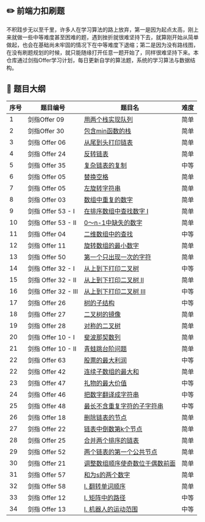 ## :pencil2: 前端力扣刷题
不积跬步无以至千里，许多人在学习算法的路上放弃，第一是因为起点太高，刚上来就做一些中等难度甚至困难的题，遇到挫折就很难坚持下去，就算刚开始从简单做起，也会在基础尚未牢固的情况下在中等难度下退缩；第二是因为没有路线图，在没有刷题规划的时候，就只能随缘打开任意一题开始了，同样很难坚持下来。本仓库通过剑指Offer学习计划，每日更新自学的算法题，系统的学习算法与数据结构。

## :tada: 题目大纲

序号 | 题目编号 | 题目名 | 难度
---------|---------|----------|---------
 1 | 剑指Offer 09 | <a href="/剑指Offer/Day-1/剑指 Offer 09. 用两个栈实现队列.ts">用两个栈实现队列</a> | 简单
 2 | 剑指Offer 30 | <a href="/剑指Offer/Day-1/剑指 Offer 30. 包含min函数的栈.ts">包含min函数的栈</a> | 简单
 3 | 剑指 Offer 06 | <a href="/剑指Offer/Day-2/剑指 Offer 06. 从尾到头打印链表.ts">从尾到头打印链表</a> | 简单
 4 | 剑指 Offer 24 | <a href="/剑指Offer/Day-2/剑指 Offer 24. 反转链表.ts">反转链表</a> | 简单
 5 | 剑指 Offer 35 | <a href="/剑指Offer/Day-2/剑指 Offer 35. 复杂链表的复制.ts">复杂链表的复制</a> | 中等
 6 | 剑指 Offer 05 | <a href="/剑指Offer/Day-3/剑指 Offer 05. 替换空格.ts">替换空格</a> | 简单
 7 | 剑指 Offer 05 | <a href="/剑指Offer/Day-3/剑指 Offer 58 - II. 左旋转字符串.ts">左旋转字符串</a> | 简单
 8 | 剑指 Offer 03 | <a href="/剑指Offer/Day-4/剑指 Offer 03. 数组中重复的数字.ts">数组中重复的数字</a> | 简单
 9 | 剑指 Offer 53 - I | <a href="/剑指Offer/Day-4/剑指 Offer 53 - I. 在排序数组中查找数字 I.ts">在排序数组中查找数字 I</a> | 简单
 10 | 剑指 Offer 53 - II | <a href="/剑指Offer/Day-4/剑指 Offer 53 - II. 0～n-1中缺失的数字.ts">0～n-1中缺失的数字</a> | 简单
 11 | 剑指 Offer 04 | <a href="/剑指Offer/Day-5/剑指 Offer 04. 二维数组中的查找.ts">二维数组中的查找</a> | 中等
 12 | 剑指 Offer 11 | <a href="/剑指Offer/Day-5/剑指 Offer 11. 旋转数组的最小数字.ts">旋转数组的最小数字</a> | 简单
 13 | 剑指 Offer 50 | <a href="/剑指Offer/Day-5/剑指 Offer 50. 第一个只出现一次的字符.ts">第一个只出现一次的字符</a> | 简单
 14 | 剑指 Offer 32 - I | <a href="/剑指Offer/Day-6/剑指 Offer 32 - I. 从上到下打印二叉树.ts">从上到下打印二叉树</a> | 中等
 15 | 剑指 Offer 32 - II | <a href="/剑指Offer/Day-6/剑指 Offer 32 - II. 从上到下打印二叉树 II.ts">从上到下打印二叉树 II</a> | 简单
 16 | 剑指 Offer 32 - III | <a href="/剑指Offer/Day-6/剑指 Offer 32 - III. 从上到下打印二叉树 III.ts">从上到下打印二叉树 III</a> | 中等
 17 | 剑指 Offer 26 | <a href="/剑指Offer/Day-7/剑指 Offer 26. 树的子结构.ts">树的子结构</a> | 中等
 18 | 剑指 Offer 27 | <a href="/剑指Offer/Day-7/剑指 Offer 27. 二叉树的镜像.ts">二叉树的镜像</a> | 简单
 19 | 剑指 Offer 28 | <a href="/剑指Offer/Day-7/剑指 Offer 28. 对称的二叉树.ts">对称的二叉树</a> | 简单
 20 | 剑指 Offer 10 - I | <a href="/剑指Offer/Day-8/剑指 Offer 10- I. 斐波那契数列.ts">斐波那契数列</a> | 简单
 21 | 剑指 Offer 10 - II | <a href="/剑指Offer/Day-8/剑指 Offer 10- II. 青蛙跳台阶问题.ts">青蛙跳台阶问题</a> | 简单
 22 | 剑指 Offer 63 | <a href="/剑指Offer/Day-8/剑指 Offer 63. 股票的最大利润.ts">股票的最大利润</a> | 中等
 22 | 剑指 Offer 42 | <a href="/剑指Offer/Day-9/剑指 Offer 42. 连续子数组的最大和.ts">连续子数组的最大和</a> | 简单
 23 | 剑指 Offer 47 | <a href="/剑指Offer/Day-9/剑指 Offer 47. 礼物的最大价值.ts">礼物的最大价值</a> | 中等
 24 | 剑指 Offer 46 | <a href="/剑指Offer/Day-10/剑指 Offer 46. 把数字翻译成字符串.ts">把数字翻译成字符串</a> | 中等
 25 | 剑指 Offer 48 | <a href="/剑指Offer/Day-10/剑指 Offer 48. 最长不含重复字符的子字符串.ts">最长不含重复字符的子字符串</a> | 中等
 26 | 剑指 Offer 18 | <a href="/剑指Offer/Day-11/剑指 Offer 18. 删除链表的节点.ts">删除链表的节点</a> | 简单
 27 | 剑指 Offer 22 | <a href="/剑指Offer/Day-11/剑指 Offer 22. 链表中倒数第k个节点.ts">链表中倒数第k个节点</a> | 简单
 28 | 剑指 Offer 25 | <a href="/剑指Offer/Day-12/剑指 Offer 25. 合并两个排序的链表.ts">合并两个排序的链表</a> | 简单
 29 | 剑指 Offer 52 | <a href="/剑指Offer/Day-12/剑指 Offer 52. 两个链表的第一个公共节点.js">两个链表的第一个公共节点</a> | 简单
 30 | 剑指 Offer 21 | <a href="/剑指Offer/Day-13/剑指 Offer 21. 调整数组顺序使奇数位于偶数前面.ts">调整数组顺序使奇数位于偶数前面</a> | 简单
 31 | 剑指 Offer 57 | <a href="/剑指Offer/Day-13/剑指 Offer 57. 和为s的两个数字.ts">和为s的两个数字</a> | 简单
 32 | 剑指 Offer 58 | <a href="/剑指Offer/Day-13/剑指 Offer 58 - I. 翻转单词顺序.ts">I. 翻转单词顺序</a> | 简单
 33 | 剑指 Offer 12 | <a href="/剑指Offer/Day-14/剑指 Offer 12. 矩阵中的路径.ts">I. 矩阵中的路径</a> | 中等
 34 | 剑指 Offer 13 | <a href="/剑指Offer/Day-14/剑指 Offer 13. 机器人的运动范围.ts">I. 机器人的运动范围</a> | 中等

